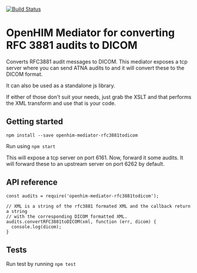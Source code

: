 [![Build Status](https://travis-ci.org/jembi/openhim-mediator-RFC3881toDICOM.svg)](https://travis-ci.org/jembi/openhim-mediator-RFC3881toDICOM)

OpenHIM Mediator for converting RFC 3881 audits to DICOM
========================================================

Converts RFC3881 audit messages to DICOM. This mediator exposes a tcp server
where you can send ATNA audits to and it will convert these to the DICOM format.

It can also be used as a standalone js library.

If either of those don't suit your needs, just grab the XSLT and that performs
the XML transform and use that is your code.

Getting started
---------------

```
npm install --save openhim-mediator-rfc3881todicom
```

Run using `npm start`

This will expose a tcp server on port 6161. Now, forward it some audits. It will
forward these to an upstream server on port 6262 by default.

API reference
-------------

```
const audits = require('openhim-mediator-rfc3881todicom');

// XML is a string of the rfc3881 formated XML and the callback return a string
// with the corresponding DICOM formatted XML.
audits.convertRFC3881toDICOM(xml, function (err, dicom) {
  console.log(dicom);
}
```

Tests
-----

Run test by running `npm test`

